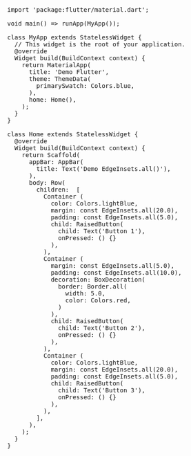 <pre>
import 'package:flutter/material.dart';

void main() => runApp(MyApp());

class MyApp extends StatelessWidget {
  // This widget is the root of your application.
  @override
  Widget build(BuildContext context) {
    return MaterialApp(
      title: 'Demo Flutter',
      theme: ThemeData(
        primarySwatch: Colors.blue,
      ),
      home: Home(),
    );
  }
}

class Home extends StatelessWidget {
  @override
  Widget build(BuildContext context) {
    return Scaffold(
      appBar: AppBar(
        title: Text('Demo EdgeInsets.all()'),
      ),
      body: Row(
        children: <Widget> [ 
          Container (
            color: Colors.lightBlue,
            margin: const EdgeInsets.all(20.0),
            padding: const EdgeInsets.all(5.0),        
            child: RaisedButton(
              child: Text('Button 1'),
              onPressed: () {}
            ),
          ),
          Container (
            margin: const EdgeInsets.all(5.0),
            padding: const EdgeInsets.all(10.0),
            decoration: BoxDecoration(
              border: Border.all(
                width: 5.0,
                color: Colors.red,
              )
            ),            
            child: RaisedButton(
              child: Text('Button 2'),
              onPressed: () {}
            ),
          ),
          Container (
            color: Colors.lightBlue,
            margin: const EdgeInsets.all(20.0),
            padding: const EdgeInsets.all(5.0),        
            child: RaisedButton(
              child: Text('Button 3'),
              onPressed: () {}
            ),
          ),
        ],
      ),
    );
  }
}


</pre>

